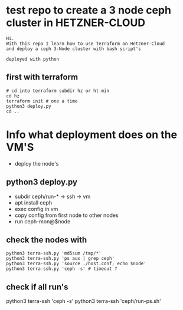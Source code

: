 
# test repo to create a 3 node ceph cluster in HETZNER-CLOUD
```
Hi.
With this repo I learn how to use Terraform on Hetzner-Cloud
and deploy a ceph 3-Node cluster with bash script's

deployed with python 
```

## first with terraform
```
# cd into terraform subdir hz or ht-min
cd hz
terraform init # one a time
python3 deploy.py
cd ..
```


# Info what deployment does on the VM'S
- deploy the node's 

## python3 deploy.py
- subdir ceph/run-* -> ssh -> vm
- apt install ceph 
- exec config in vm
- copy config from first node to other nodes
- run ceph-mon@$node

## check the nodes with
```
python3 terra-ssh.py 'md5sum /tmp/*'
python3 terra-ssh.py 'ps aux | grep ceph'
python3 terra-ssh.py 'source ./host.conf; echo $node'
python3 terra-ssh.py 'ceph -s' # timeout ?
```

## check if all run's
python3 terra-ssh 'ceph -s'
python3 terra-ssh 'ceph/run-ps.sh'
